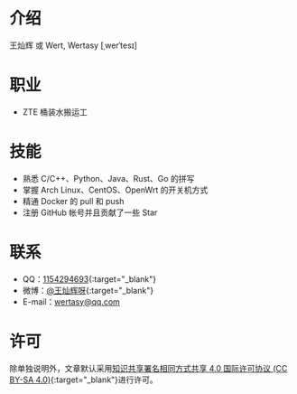 # 介绍
王灿辉 或 Wert, Wertasy [ˌwerˈtesɪ]

# 职业
- ZTE 桶装水搬运工

# 技能
- 熟悉 C/C++、Python、Java、Rust、Go 的拼写
- 掌握 Arch Linux、CentOS、OpenWrt 的开关机方式
- 精通 Docker 的 pull 和 push
- 注册 GitHub 帐号并且贡献了一些 Star

# 联系
- QQ：[1154294693](http://wpa.qq.com/msgrd?v=3&uin=1154294693&site=qq&menu=yes){:target="_blank"}
- 微博：[@王灿辉呀](http://weibo.com/6240900530){:target="_blank"}
- E-mail：<wertasy@qq.com>

# 许可
除单独说明外，文章默认采用[知识共享署名­­­­­­­­­相同方式共享 4.0 国际许可协议 (CC BY-SA 4.0)](https://creativecommons.org/licenses/by-sa/4.0/deed.zh){:target="_blank"}进行许可。